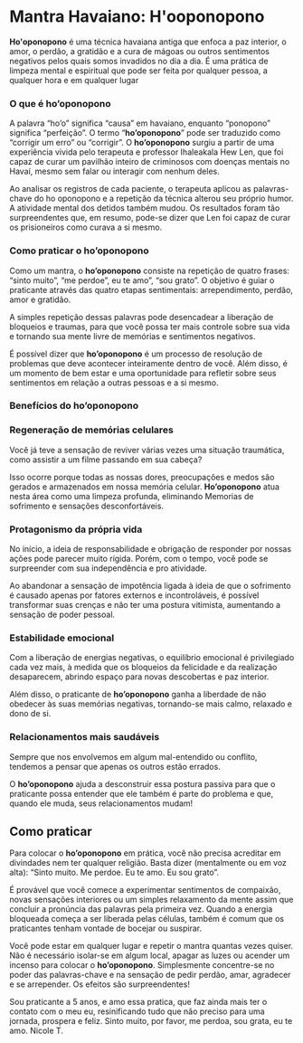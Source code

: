 # Mantra Havaiano: H'ooponopono 

**Ho'oponopono** é uma  técnica havaiana antiga que enfoca a paz interior, o amor, o perdão, a  gratidão e a cura de mágoas ou outros sentimentos negativos pelos quais  somos invadidos no dia a dia. É uma prática de limpeza mental e  espiritual que pode ser feita por qualquer pessoa, a qualquer hora e em  qualquer lugar

### O que é ho’oponopono

A palavra “ho’o” significa “causa” em havaiano, enquanto “ponopono” significa “perfeição”. O termo “**ho’oponopono**” pode ser traduzido como “corrigir um erro” ou “corrigir”. O **ho’oponopono** surgiu a partir de uma experiência vivida pelo terapeuta e professor  Ihaleakala Hew Len, que foi capaz de curar um pavilhão inteiro de  criminosos com doenças mentais no Havaí, mesmo sem falar ou interagir  com nenhum deles.

Ao analisar os registros de cada paciente, o terapeuta  aplicou as palavras-chave do ho oponopono e a repetição da técnica  alterou seu próprio humor. A atividade mental dos detidos também mudou. Os resultados foram tão  surpreendentes que, em resumo, pode-se dizer que Len foi capaz de curar  os prisioneiros como curava a si mesmo.



### Como praticar o ho’oponopono

Como um mantra, o **ho’oponopono** consiste na repetição de quatro frases: “sinto muito”, “me perdoe”, eu te amo”,  “sou grato”. O objetivo é guiar o praticante através das quatro etapas  sentimentais: arrependimento, perdão, amor e gratidão.

A simples repetição dessas palavras pode desencadear a  liberação de bloqueios e traumas, para que você possa ter mais controle  sobre sua vida e tornando sua mente livre de memórias e sentimentos  negativos.

É possível dizer que **ho’oponopono** é um processo de resolução de problemas que deve acontecer inteiramente dentro de você. Além disso, é um momento de bem estar e uma oportunidade para refletir sobre seus sentimentos em relação a outras pessoas e a si mesmo.



### Benefícios do ho’oponopono

### Regeneração de memórias celulares

Você já teve a sensação de reviver várias vezes uma situação traumática, como assistir a um filme passando em sua cabeça?

Isso ocorre porque todas as nossas dores, preocupações e medos são gerados e armazenados em nossa memória celular. **Ho’oponopono** atua nesta área como uma limpeza profunda, eliminando Memorias de sofrimento e sensações desconfortáveis.

### Protagonismo da própria vida

No início, a ideia de responsabilidade e obrigação de  responder por nossas ações pode parecer muito rígida. Porém, com o  tempo, você pode se surpreender com sua independência e pro atividade.

Ao abandonar a sensação de impotência ligada à ideia de que o sofrimento é causado apenas por fatores externos e incontroláveis, é  possível transformar suas crenças e não ter uma postura vitimista,  aumentando a sensação de poder pessoal.

### Estabilidade emocional

Com a liberação de energias negativas, o equilíbrio  emocional é privilegiado cada vez mais, à medida que os bloqueios da  felicidade e da realização desaparecem, abrindo espaço para novas  descobertas e paz interior.

Além disso, o praticante de **ho’oponopono** ganha a liberdade de não obedecer às suas memórias negativas, tornando-se mais calmo, relaxado e dono de si.



### Relacionamentos mais saudáveis

Sempre que nos envolvemos em algum mal-entendido ou conflito, tendemos a pensar que apenas os outros estão errados.

O **ho’oponopono** ajuda a desconstruir essa postura passiva para que o praticante possa  entender que ele também é parte do problema e que, quando ele muda, seus relacionamentos mudam!

## Como praticar

Para colocar o **ho’oponopono** em prática, você não precisa acreditar em divindades nem ter qualquer  religião. Basta dizer (mentalmente ou em voz alta): “Sinto muito. Me  perdoe. Eu te amo. Eu sou grato”.

É provável que você comece a experimentar sentimentos de  compaixão, novas sensações interiores ou um simples relaxamento da mente assim que concluir a pronúncia das palavras pela primeira vez. Quando a energia bloqueada começa a ser liberada pelas células, também é comum  que os praticantes tenham vontade de bocejar ou suspirar.

Você pode estar em qualquer lugar e repetir o mantra  quantas vezes quiser. Não é necessário isolar-se em algum local, apagar  as luzes ou acender um incenso para colocar o **ho’oponopono**. Simplesmente concentre-se no poder das palavras-chave e na sensação de  pedir perdão, amar, agradecer e se arrepender. Os efeitos são  surpreendentes!



Sou praticante a 5 anos, e amo essa pratica, que faz  ainda mais ter o contato com o meu eu, 
resinificando tudo que não preciso para uma jornada, prospera e feliz. 
Sinto muito, por favor, me perdoa, sou grata, eu te amo. 
Nicole T.  

